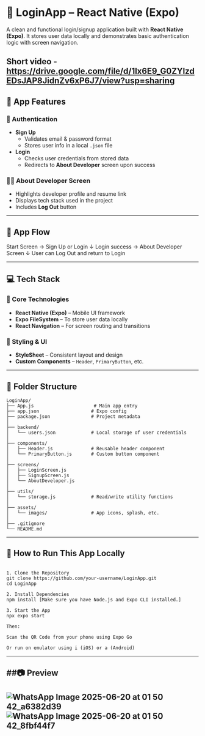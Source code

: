 # 🔐 LoginApp – React Native (Expo)

A clean and functional login/signup application built with **React Native (Expo)**. It stores user data locally and demonstrates basic authentication logic with screen navigation.

Short video - https://drive.google.com/file/d/1Ix6E9_G0ZYIzdEDsJAP8JidnZv6xP6J7/view?usp=sharing
---

## 📱 App Features

### 👤 Authentication
- **Sign Up**
  - Validates email & password format
  - Stores user info in a local `.json` file
- **Login**
  - Checks user credentials from stored data
  - Redirects to **About Developer** screen upon success

### 👨‍💻 About Developer Screen
- Highlights developer profile and resume link
- Displays tech stack used in the project
- Includes **Log Out** button

---

## 🔄 App Flow

Start Screen → Sign Up or Login
↓
Login success → About Developer Screen
↓
User can Log Out and return to Login


---

## 💻 Tech Stack

### 🔧 Core Technologies
- **React Native (Expo)** – Mobile UI framework
- **Expo FileSystem** – To store user data locally
- **React Navigation** – For screen routing and transitions

### 🎨 Styling & UI
- **StyleSheet** – Consistent layout and design
- **Custom Components** – `Header`, `PrimaryButton`, etc.

---

## 📁 Folder Structure

```plaintext
LoginApp/
├── App.js                      # Main app entry
├── app.json                   # Expo config
├── package.json               # Project metadata
│
├── backend/
│   └── users.json             # Local storage of user credentials
│
├── components/
│   ├── Header.js              # Reusable header component
│   └── PrimaryButton.js       # Custom button component
│
├── screens/
│   ├── LoginScreen.js
│   ├── SignupScreen.js
│   └── AboutDeveloper.js
│
├── utils/
│   └── storage.js             # Read/write utility functions
│
├── assets/
│   └── images/                # App icons, splash, etc.
│
├── .gitignore
└── README.md
```
---

## 🚀 How to Run This App Locally
```plaintext

1. Clone the Repository
git clone https://github.com/your-username/LoginApp.git
cd LoginApp

2. Install Dependencies
npm install [Make sure you have Node.js and Expo CLI installed.]

3. Start the App
npx expo start

Then:

Scan the QR Code from your phone using Expo Go

Or run on emulator using i (iOS) or a (Android)
```
---

##📷 Preview
---
![WhatsApp Image 2025-06-20 at 01 50 42_a6382d39](https://github.com/user-attachments/assets/1bfebc29-cf56-4e1c-aa00-22b664e9e017)
![WhatsApp Image 2025-06-20 at 01 50 42_8fbf44f7](https://github.com/user-attachments/assets/98cc7927-7c7a-4c32-9298-f84da2205b8f)
---



